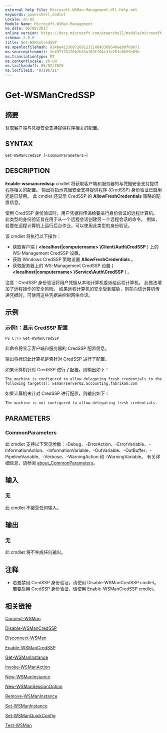 ```yaml
---
external help file: Microsoft.WSMan.Management.dll-Help.xml
keywords: powershell,cmdlet
Locale: en-US
Module Name: Microsoft.WSMan.Management
ms.date: 06/09/2017
online version: https://docs.microsoft.com/powershell/module/microsoft.wsman.management/get-wsmancredssp?view=powershell-6&WT.mc_id=ps-gethelp
schema: 2.0.0
title: Get-WSManCredSSP
ms.openlocfilehash: 814be4153687268123114b4036b640eeb0f0da71
ms.sourcegitcommit: 2e497178126b2b33a169ff04c31e251e0b59e89b
ms.translationtype: MT
ms.contentlocale: zh-CN
ms.lasthandoff: 06/02/2020
ms.locfileid: "93196721"
---
```

# Get-WSManCredSSP

## 摘要
获取客户端与凭据安全支持提供程序相关的配置。

## SYNTAX

```
Get-WSManCredSSP [<CommonParameters>]
```

## DESCRIPTION
**Enable-wsmancredssp** cmdlet 将获取客户端和服务器的与凭据安全支持提供程序相关的配置。
输出将指示凭据安全支持提供程序 (CredSSP) 身份验证已启用还是已禁用。
此 cmdlet 还显示 CredSSP 的 **AllowFreshCredentials** 策略的配置信息。

使用 CredSSP 身份验证时，用户凭据将传递给要进行身份验证的远程计算机。
此类型的身份验证旨在用于从一个远程会话创建另一个远程会话的命令。
例如，若要在远程计算机上运行后台作业，可以使用此类型的身份验证。

该 cmdlet 将执行以下操作：

- 获取客户端 ( **\<localhost|computername\> \Client\Auth\CredSSP** ) 上的 WS-Management CredSSP 设置。
- 获取 Windows CredSSP 策略设置 **AllowFreshCredentials** 。
- 获取服务器上的 WS-Management CredSSP 设置 ( **\<localhost|computername\> \Service\Auth\CredSSP** ) 。

注意：CredSSP 身份验证将用户凭据从本地计算机委派给远程计算机。
此做法增加了远程操作的安全风险。
如果远程计算机的安全受到威胁，则在向该计算机传递凭据时，可使用这些凭据来控制网络会话。

## 示例

### 示例1：显示 CredSSP 配置

```
PS C:\> Get-WSManCredSSP
```

此命令将显示客户端和服务器的 CredSSP 配置信息。

输出将标识此计算机是否针对 CredSSP 进行了配置。

如果计算机针对 CredSSP 进行了配置，则输出如下：

`The machine is configured to allow delegating fresh credentials to the following target(s): wsman/server02.accounting.fabrikam.com`

如果计算机未针对 CredSSP 进行配置，则输出如下：

`The machine is not configured to allow delegating fresh credentials.`

## PARAMETERS

### CommonParameters
此 cmdlet 支持以下常见参数：-Debug、-ErrorAction、-ErrorVariable、-InformationAction、-InformationVariable、-OutVariable、-OutBuffer、-PipelineVariable、-Verbose、-WarningAction 和 -WarningVariable。 有关详细信息，请参阅 [about_CommonParameters](https://go.microsoft.com/fwlink/?LinkID=113216)。

## 输入

### 无
此 cmdlet 不接受任何输入。

## 输出

### 无
此 cmdlet 将不生成任何输出。

## 注释

* 若要禁用 CredSSP 身份验证，请使用 Disable-WSManCredSSP cmdlet。 若要启用 CredSSP 身份验证，请使用 Enable-WSManCredSSP cmdlet。

## 相关链接

[Connect-WSMan](Connect-WSMan.md)

[Disable-WSManCredSSP](Disable-WSManCredSSP.md)

[Disconnect-WSMan](Disconnect-WSMan.md)

[Enable-WSManCredSSP](Enable-WSManCredSSP.md)

[Get-WSManInstance](Get-WSManInstance.md)

[Invoke-WSManAction](Invoke-WSManAction.md)

[New-WSManInstance](New-WSManInstance.md)

[New-WSManSessionOption](New-WSManSessionOption.md)

[Remove-WSManInstance](Remove-WSManInstance.md)

[Set-WSManInstance](Set-WSManInstance.md)

[Set-WSManQuickConfig](Set-WSManQuickConfig.md)

[Test-WSMan](Test-WSMan.md)
